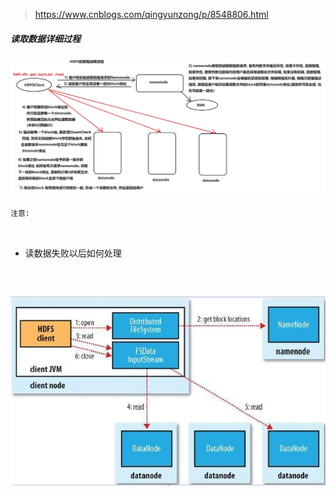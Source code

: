 > https://www.cnblogs.com/qingyunzong/p/8548806.html
>
> 



##### 读取数据详细过程

![hdfs读数据详细过程](../image/hdfs读数据详细过程.png)

```
注意:



```

- 读数据失败以后如何处理

```



```







![hdfs读数据过程](../image/hdfs读数据过程.png)

